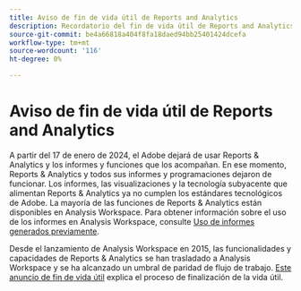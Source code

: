 ```yaml
---
title: Aviso de fin de vida útil de Reports and Analytics
description: Recordatorio del fin de vida útil de Reports and Analytics.
source-git-commit: be4a66818a404f8fa18daed94bb25401424dcefa
workflow-type: tm+mt
source-wordcount: '116'
ht-degree: 0%

---
```



# Aviso de fin de vida útil de Reports and Analytics

A partir del 17 de enero de 2024, el Adobe dejará de usar Reports &amp; Analytics y los informes y funciones que los acompañan. En ese momento, Reports &amp; Analytics y todos sus informes y programaciones dejaron de funcionar. Los informes, las visualizaciones y la tecnología subyacente que alimentan Reports &amp; Analytics ya no cumplen los estándares tecnológicos de Adobe. La mayoría de las funciones de Reports &amp; Analytics están disponibles en Analysis Workspace. Para obtener información sobre el uso de los informes en Analysis Workspace, consulte [Uso de informes generados previamente](https://experienceleague.adobe.com/docs/analytics/analyze/analysis-workspace/reports/use-reports.html).

Desde el lanzamiento de Analysis Workspace en 2015, las funcionalidades y capacidades de Reports &amp; Analytics se han trasladado a Analysis Workspace y se ha alcanzado un umbral de paridad de flujo de trabajo. [Este anuncio de fin de vida útil](https://new.express.adobe.com/webpage/WFCyq7w8kijmB?) explica el proceso de finalización de la vida útil.